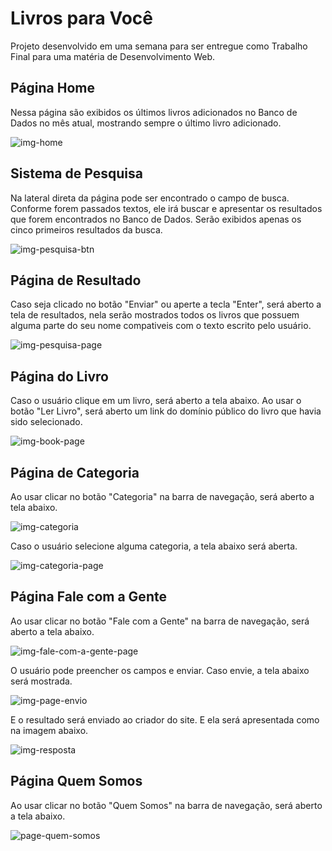 # Livros para Você
Projeto desenvolvido em uma semana para ser entregue como Trabalho Final para uma matéria de Desenvolvimento Web.

## Página Home
Nessa página são exibidos os últimos livros adicionados no Banco de Dados no mês atual, mostrando sempre o último livro adicionado.

![img-home](https://user-images.githubusercontent.com/108874158/198359333-06100a57-f4dc-4bd1-a5e7-e05899cbac29.jpg)

## Sistema de Pesquisa
Na lateral direta da página pode ser encontrado o campo de busca. Conforme forem passados textos, ele irá buscar e apresentar os resultados que forem encontrados no Banco de Dados. Serão exibidos apenas os cinco primeiros resultados da busca.

![img-pesquisa-btn](https://user-images.githubusercontent.com/108874158/198359335-f48c1de9-39b0-4a23-a439-6b518d158d6a.jpeg)

## Página de Resultado
Caso seja clicado no botão "Enviar" ou aperte a tecla "Enter", será aberto a tela de resultados, nela serão mostrados todos os livros que possuem alguma parte do seu nome compativeis com o texto escrito pelo usuário.

![img-pesquisa-page](https://user-images.githubusercontent.com/108874158/198359338-2892ff9c-e344-47b5-b5a7-2564001e3458.jpeg)

## Página do Livro
Caso o usuário clique em um livro, será aberto a tela abaixo. Ao usar o botão "Ler Livro", será aberto um link do domínio público do livro que havia sido selecionado.

![img-book-page](https://user-images.githubusercontent.com/108874158/198359317-8e20ccf7-4b05-4f23-9962-cb50e4130fe4.jpeg)

## Página de Categoria
Ao usar clicar no botão "Categoria" na barra de navegação, será aberto a tela abaixo.

![img-categoria](https://user-images.githubusercontent.com/108874158/198359324-f513da19-5733-4cb8-beb6-a0e46990c2e2.jpeg)

Caso o usuário selecione alguma categoria, a tela abaixo será aberta.

![img-categoria-page](https://user-images.githubusercontent.com/108874158/198359327-7eeed444-e857-4a66-971a-ee7436a023df.jpeg)

## Página Fale com a Gente
Ao usar clicar no botão "Fale com a Gente" na barra de navegação, será aberto a tela abaixo.

![img-fale-com-a-gente-page](https://user-images.githubusercontent.com/108874158/198359329-c087f27d-2e3c-4d5b-992b-a68bf0da457a.jpeg)

O usuário pode preencher os campos e enviar. Caso envie, a tela abaixo será mostrada.

![img-page-envio](https://user-images.githubusercontent.com/108874158/198359334-fdce21a1-5baf-4d52-a48a-38f060bfcfa5.jpeg)

E o resultado será enviado ao criador do site. E ela será apresentada como na imagem abaixo.

![img-resposta](https://user-images.githubusercontent.com/108874158/198359340-8672d351-ba35-4d24-9ead-fd5cdafc66d9.jpg)

## Página Quem Somos
Ao usar clicar no botão "Quem Somos" na barra de navegação, será aberto a tela abaixo.

![page-quem-somos](https://user-images.githubusercontent.com/108874158/198359341-40dbb15b-a6e6-4a60-bc18-87c70df2b549.jpeg)
